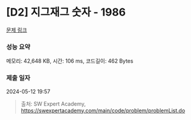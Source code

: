 # [D2] 지그재그 숫자 - 1986 

[문제 링크](https://swexpertacademy.com/main/code/problem/problemDetail.do?contestProbId=AV5PxmBqAe8DFAUq) 

### 성능 요약

메모리: 42,648 KB, 시간: 106 ms, 코드길이: 462 Bytes

### 제출 일자

2024-05-12 19:57



> 출처: SW Expert Academy, https://swexpertacademy.com/main/code/problem/problemList.do